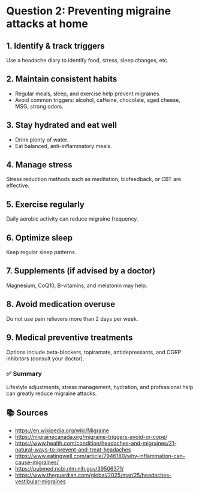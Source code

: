
# Question 2: Preventing migraine attacks at home

## 1. Identify & track triggers
Use a headache diary to identify food, stress, sleep changes, etc.

## 2. Maintain consistent habits
- Regular meals, sleep, and exercise help prevent migraines.
- Avoid common triggers: alcohol, caffeine, chocolate, aged cheese, MSG, strong odors.

## 3. Stay hydrated and eat well
- Drink plenty of water.
- Eat balanced, anti-inflammatory meals.

## 4. Manage stress
Stress reduction methods such as meditation, biofeedback, or CBT are effective.

## 5. Exercise regularly
Daily aerobic activity can reduce migraine frequency.

## 6. Optimize sleep
Keep regular sleep patterns.

## 7. Supplements (if advised by a doctor)
Magnesium, CoQ10, B-vitamins, and melatonin may help.

## 8. Avoid medication overuse
Do not use pain relievers more than 2 days per week.

## 9. Medical preventive treatments
Options include beta-blockers, topiramate, antidepressants, and CGRP inhibitors (consult your doctor).

### ✅ Summary
Lifestyle adjustments, stress management, hydration, and professional help can greatly reduce migraine attacks.

## 📚 Sources
- https://en.wikipedia.org/wiki/Migraine
- https://migrainecanada.org/migraine-triggers-avoid-or-cope/
- https://www.health.com/condition/headaches-and-migraines/21-natural-ways-to-prevent-and-treat-headaches
- https://www.eatingwell.com/article/7946180/why-inflammation-can-cause-migraines/
- https://pubmed.ncbi.nlm.nih.gov/39506371/
- https://www.theguardian.com/global/2025/mar/25/headaches-vestibular-migraines
